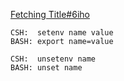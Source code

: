 [Fetching Title#6iho](https://blog.csdn.net/weixin_47139649/article/details/113998453)
```
CSH:  setenv name value
BASH: export name=value
 
CSH:  unsetenv name
BASH: unset name

```